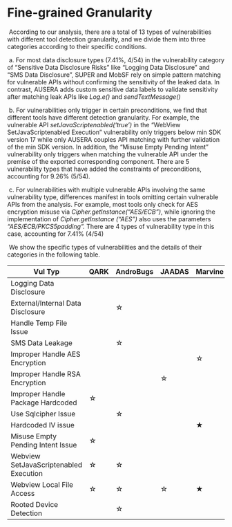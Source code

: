 # Fine-grained Granularity 

​	According to our analysis, there are a total of 13 types of vulnerabilities with different tool detection granularity, and we divide them into three categories according to their specific conditions.

​	a. For most data disclosure types (7.41%, 4/54) in the vulnerability category of “Sensitive Data Disclosure Risks” like “Logging Data Disclosure” and “SMS Data Disclosure”, SUPER and MobSF rely on simple pattern matching for vulnerable APIs without confirming the sensitivity of the leaked data. In contrast, AUSERA adds custom sensitive data labels to validate sensitivity after matching leak APIs like *Log.e()* and *sendTextMessage()*

​	b. For vulnerabilities only trigger in certain preconditions, we find that different tools have different detection granularity. For example, the vulnerable API *setJavaScriptenabled(‘true’)* in the “WebView SetJavaScriptenabled Execution” vulnerability only triggers below min SDK version 17 while only AUSERA couples API matching with further validation of the min SDK version. In addition, the “Misuse Empty Pending Intent” vulnerability only triggers when matching the vulnerable API under the premise of the exported corresponding component. There are 5 vulnerability types that have added the constraints of preconditions, accounting for 9.26% (5/54).

​	c. For vulnerabilities with multiple vulnerable APIs involving the same vulnerability type, differences manifest in tools omitting certain vulnerable APIs from the analysis. For example, most tools only check for AES encryption misuse via *Cipher.getInstance(“AES/ECB”)*, while ignoring the implementation of *Cipher.getInstance (“AES”)* also uses the parameters *“AES/ECB/PKCS5padding”.* There are 4 types of vulnerability type in this case, accounting for 7.41% (4/54)

​	We show the specific types of vulnerabilities and the details of their categories in the following table.

| Vul Typ                                | QARK | AndroBugs | JAADAS | Marvine | SUPER | MobSF | SPECK | AUSERA | Categories |
| -------------------------------------- | ---- | --------- | ------ | ------- | ----- | ----- | ----- | ------ | ---------- |
| Logging Data Disclosure                |      |           |        |         | ☆     | ☆     |       | ★      | a          |
| External/Internal Data Disclosure      |      | ☆         |        |         | ☆     | ☆     | ☆     | ★      | a          |
| Handle Temp File Issue                 |      |           |        |         | ☆     | ☆     |       | ★      | a          |
| SMS Data Leakage                       |      | ☆         |        |         | ☆     | ☆     | ☆     | ★      | a          |
| Improper Handle AES Encryption         |      |           |        | ☆       | ☆     | ☆     | ☆     | ★      | c          |
| Improper Handle RSA Encryption         |      |           | ☆      |         | ☆     | ☆     | ☆     | ★      | c          |
| Improper Handle Package Hardcoded      | ☆    |           |        |         | ☆     | ☆     |       | ★      | b          |
| Use Sqlcipher Issue                    |      | ☆         |        |         |       | ★     |       |        | b          |
| Hardcoded IV issue                     |      |           |        | ★       |       | ☆     |       |        | c          |
| Misuse Empty Pending Intent Issue      | ☆    |           |        |         |       |       |       | ★      | b          |
| Webview SetJavaScriptenabled Execution | ☆    | ☆         |        |         | ☆     | ☆     | ☆     | ★      | b          |
| Webview Local File Access              | ☆    | ☆         | ☆      | ★       |       |       |       | ★      | b          |
| Rooted Device Detection                |      | ☆         |        |         | ★     | ★     |       |        | c          |